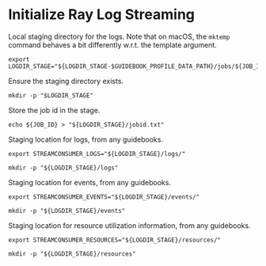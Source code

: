 # Initialize Ray Log Streaming

Local staging directory for the logs. Note that on macOS, the `mktemp`
command behaves a bit differently w.r.t. the template argument.
```shell
export LOGDIR_STAGE="${LOGDIR_STAGE-$GUIDEBOOK_PROFILE_DATA_PATH}/jobs/${JOB_ID}"
```

Ensure the staging directory exists.
```shell
mkdir -p "$LOGDIR_STAGE"
```

Store the job id in the stage.
```shell
echo ${JOB_ID} > "${LOGDIR_STAGE}/jobid.txt"
```

Staging location for logs, from any guidebooks.
```shell
export STREAMCONSUMER_LOGS="${LOGDIR_STAGE}/logs/"
```
```shell
mkdir -p "${LOGDIR_STAGE}/logs"
```

Staging location for events, from any guidebooks.
```shell
export STREAMCONSUMER_EVENTS="${LOGDIR_STAGE}/events/"
```
```shell
mkdir -p "${LOGDIR_STAGE}/events"
```

Staging location for resource utilization information, from any guidebooks.
```shell
export STREAMCONSUMER_RESOURCES="${LOGDIR_STAGE}/resources/"
```
```shell
mkdir -p "${LOGDIR_STAGE}/resources"
```
